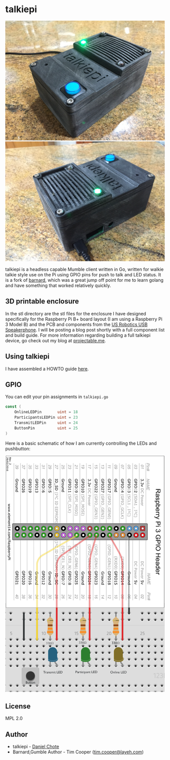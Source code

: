 # talkiepi
![assembled1](doc/talkiepi_assembled_1.jpg "Assembled talkiepi 1")
![assembled2](doc/talkiepi_assembled_2.jpg "Assembled talkiepi 2")

talkiepi is a headless capable Mumble client written in Go, written for walkie talkie style use on the Pi using GPIO pins for push to talk and LED status.  It is a fork of [barnard](https://github.com/layeh/barnard), which was a great jump off point for me to learn golang and have something that worked relatively quickly.


## 3D printable enclosure

In the stl directory are the stl files for the enclosure I have designed specifically for the Raspberry Pi B+ board layout (I am using a Raspberry Pi 3 Model B) and the PCB and components from the [US Robotics USB Speakerphone](https://www.amazon.com/USRobotics-USB-Internet-Speakerphone-USR9610/dp/B000E6IL10/ref=sr_1_1?ie=UTF8&qid=1472691020&sr=8-1&keywords=us+robotics+speakerphone).
I will be posting a blog post shortly with a full component list and build guide.  For more information regarding building a full talkiepi device, go check out my blog at [projectable.me](http://projectable.me).


## Using talkiepi

I have assembled a HOWTO guide [here](doc/README.md).


## GPIO

You can edit your pin assignments in `talkiepi.go`
```go
const (
	OnlineLEDPin       uint = 18
	ParticipantsLEDPin uint = 23
	TransmitLEDPin     uint = 24
	ButtonPin          uint = 25
)
```

Here is a basic schematic of how I am currently controlling the LEDs and pushbutton:

![schematic](doc/gpio_diagram.png "GPIO Diagram")


## License

MPL 2.0

## Author

- talkiepi - [Daniel Chote](https://github.com/dchote)
- Barnard,Gumble Author - Tim Cooper (<tim.cooper@layeh.com>)

